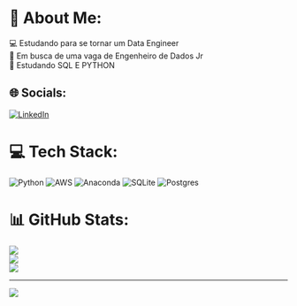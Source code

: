# 💫 About Me:
💻 Estudando para se tornar um Data Engineer<br>🤝 Em busca de uma vaga de Engenheiro de Dados Jr<br>🌱 Estudando SQL E PYTHON<br> 


## 🌐 Socials:
[![LinkedIn](https://img.shields.io/badge/LinkedIn-%230077B5.svg?logo=linkedin&logoColor=white)](https://linkedin.com/in/https://www.linkedin.com/in/franklin-rocha-026675105/) 

# 💻 Tech Stack:
![Python](https://img.shields.io/badge/python-3670A0?style=for-the-badge&logo=python&logoColor=ffdd54) ![AWS](https://img.shields.io/badge/AWS-%23FF9900.svg?style=for-the-badge&logo=amazon-aws&logoColor=white) ![Anaconda](https://img.shields.io/badge/Anaconda-%2344A833.svg?style=for-the-badge&logo=anaconda&logoColor=white) ![SQLite](https://img.shields.io/badge/sqlite-%2307405e.svg?style=for-the-badge&logo=sqlite&logoColor=white) ![Postgres](https://img.shields.io/badge/postgres-%23316192.svg?style=for-the-badge&logo=postgresql&logoColor=white)
# 📊 GitHub Stats:
![](https://github-readme-stats.vercel.app/api?username=franklinrocha&theme=tokyonight&hide_border=false&include_all_commits=false&count_private=false)<br/>
![](https://github-readme-streak-stats.herokuapp.com/?user=franklinrocha&theme=tokyonight&hide_border=false)<br/>
![](https://github-readme-stats.vercel.app/api/top-langs/?username=franklinrocha&theme=tokyonight&hide_border=false&include_all_commits=false&count_private=false&layout=compact)

---
[![](https://visitcount.itsvg.in/api?id=franklinrocha&icon=0&color=0)](https://visitcount.itsvg.in)

<!-- Proudly created with GPRM ( https://gprm.itsvg.in ) -->